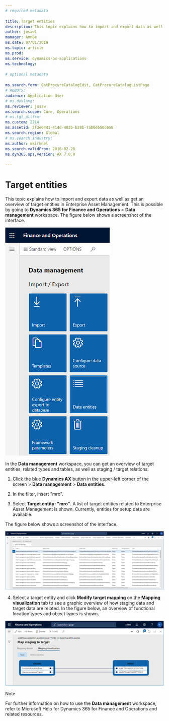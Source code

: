 ```yaml
---
# required metadata

title: Target entities
description: This topic explains how to import and export data as well as get an overview of target entities in Enterprise Asset Management.
author: josaw1
manager: AnnBe
ms.date: 07/01/2019
ms.topic: article
ms.prod: 
ms.service: dynamics-ax-applications
ms.technology: 

# optional metadata

ms.search.form: CatProcureCatalogEdit, CatProcureCatalogListPage
# ROBOTS: 
audience: Application User
# ms.devlang: 
ms.reviewer: josaw
ms.search.scope: Core, Operations
# ms.tgt_pltfrm: 
ms.custom: 2214
ms.assetid: 2f3e0441-414d-402b-b28b-7ab0d650d658
ms.search.region: Global
# ms.search.industry: 
ms.author: mkirknel
ms.search.validFrom: 2016-02-28
ms.dyn365.ops.version: AX 7.0.0

---
```


# Target entities

This topic explains how to import and export data as well as get an overview of target entities in Enterprise Asset Management. This is possible by going to **Dynamics 365 for Finance and Operations** > **Data management** workspace. The figure below shows a screenshot of the interface.

![Figure 1](media/01-data-management.png)

In the **Data management** workspace, you can get an overview of target entities, related types and tables, as well as staging / target relations.

1. Click the blue **Dynamics AX** button in the upper-left corner of the screen > **Data management** > **Data entities**.

2. In the filter, insert "mro".

3. Select **Target entity: "mro"**. A list of target entities related to Enterprise Asset Management is shown. Currently, entities for setup data are available.

The figure below shows a screenshot of the interface.

![Figure 2](media/02-data-management.png)

4. Select a target entity and click **Modify target mapping** on the **Mapping visualization** tab to see a graphic overview of how staging data and target data are related. In the figure below, an overview of functional location types and object types is shown.

![Figure 3](media/03-data-management.png)

>[!NOTE]
>For further information on how to use the **Data management**
workspace, refer to Microsoft Help for Dynamics 365 for Finance and Operations
and related resources.



